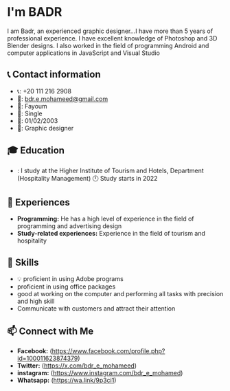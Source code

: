 # I'm BADR

I am Badr, an experienced graphic designer...I have more than 5 years of professional experience. I have excellent knowledge of Photoshop and 3D Blender designs. I also worked in the field of programming Android and computer applications in JavaScript and Visual Studio

## 📞 Contact information
* 📞: +20 111 216 2908
* 📧: bdr.e.mohameed@gmail.com
* 📍: Fayoum
* 💍: Single
* 🎂: 01/02/2003
* 💼: Graphic designer

## 🎓 Education
* : I study at the Higher Institute of Tourism and Hotels, Department (Hospitality Management) 🕛 Study starts in 2022

## 💼 Experiences
* **Programming:** He has a high level of experience in the field of programming and advertising design
* **Study-related experiences:** Experience in the field of tourism and hospitality

## 🌱 Skills
* 💡 proficient in using Adobe programs 
* proficient in using office packages
* good at working on the computer and performing all tasks with precision and high skill
* Communicate with customers and attract their attention

## 📫 Connect with Me
* **Facebook:** (https://www.facebook.com/profile.php?id=100011623874379)
* **Twitter:** (https://x.com/bdr_e_mohameed)
* **instagram:** (https://www.instagram.com/bdr_e_mohamed)
* **Whatsapp:** (https://wa.link/9p3ci1)
